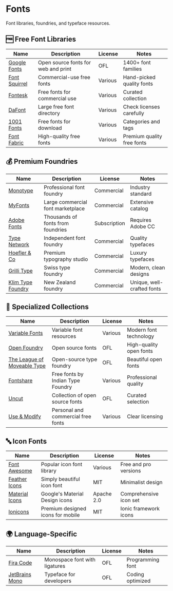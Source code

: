 # Fonts

Font libraries, foundries, and typeface resources.

## 🆓 Free Font Libraries

| Name | Description | License | Notes |
|------|-------------|---------|-------|
| [Google Fonts](https://fonts.google.com) | Open source fonts for web and print | OFL | 1400+ font families |
| [Font Squirrel](https://fontsquirrel.com) | Commercial-use free fonts | Various | Hand-picked quality fonts |
| [Fontesk](https://fontesk.com) | Free fonts for commercial use | Various | Curated collection |
| [DaFont](https://dafont.com) | Large free font directory | Various | Check licenses carefully |
| [1001 Fonts](https://1001fonts.com) | Free fonts for download | Various | Categories and tags |
| [Font Fabric](https://fontfabric.com/free-fonts) | High-quality free fonts | Various | Premium quality free fonts |

## 💰 Premium Foundries

| Name | Description | License | Notes |
|------|-------------|---------|-------|
| [Monotype](https://monotype.com) | Professional font foundry | Commercial | Industry standard |
| [MyFonts](https://myfonts.com) | Large commercial font marketplace | Commercial | Extensive catalog |
| [Adobe Fonts](https://fonts.adobe.com) | Thousands of fonts from foundries | Subscription | Requires Adobe CC |
| [Type Network](https://typenetwork.com) | Independent font foundry | Commercial | Quality typefaces |
| [Hoefler & Co](https://typography.com) | Premium typography studio | Commercial | Luxury typefaces |
| [Grilli Type](https://grillitype.com) | Swiss type foundry | Commercial | Modern, clean designs |
| [Klim Type Foundry](https://klim.co.nz) | New Zealand foundry | Commercial | Unique, well-crafted fonts |

## 🎯 Specialized Collections

| Name | Description | License | Notes |
|------|-------------|---------|-------|
| [Variable Fonts](https://variablefonts.io) | Variable font resources | Various | Modern font technology |
| [Open Foundry](https://open-foundry.com) | Open source fonts | OFL | High-quality open fonts |
| [The League of Moveable Type](https://theleagueofmoveabletype.com) | Open-source type foundry | OFL | Beautiful open fonts |
| [Fontshare](https://fontshare.com) | Free fonts by Indian Type Foundry | Various | Professional quality |
| [Uncut](https://uncut.wtf) | Collection of open source fonts | OFL | Curated selection |
| [Use & Modify](https://usemodify.com) | Personal and commercial free fonts | Various | Clear licensing |

## 🔤 Icon Fonts

| Name | Description | License | Notes |
|------|-------------|---------|-------|
| [Font Awesome](https://fontawesome.com) | Popular icon font library | Various | Free and pro versions |
| [Feather Icons](https://feathericons.com) | Simply beautiful icon font | MIT | Minimalist design |
| [Material Icons](https://material.io/resources/icons) | Google's Material Design icons | Apache 2.0 | Comprehensive icon set |
| [Ionicons](https://ionicons.com) | Premium designed icons for mobile | MIT | Ionic framework icons |

## 🌍 Language-Specific

| Name | Description | License | Notes |
|------|-------------|---------|-------|
| [Fira Code](https://github.com/tonsky/FiraCode) | Monospace font with ligatures | OFL | Programming font |
| [JetBrains Mono](https://jetbrains.com/mono) | Typeface for developers | OFL | Coding optimized | 